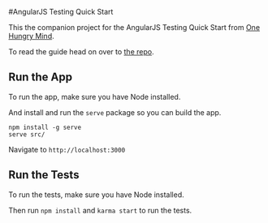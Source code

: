 #AngularJS Testing Quick Start

This the companion project for the AngularJS Testing Quick Start from [One Hungry Mind](http://onehungrymind.com).

To read the guide head on over to [the repo](https://github.com/simpulton/angularjs-testing-quick-start-text).


Run the App
-------------------
To run the app, make sure you have Node installed.

And install and run the `serve` package so you can build the app.

```
npm install -g serve
serve src/
```

Navigate to `http://localhost:3000`

Run the Tests
-------------------

To run the tests, make sure you have Node installed.

Then run `npm install` and `karma start` to run the tests.

